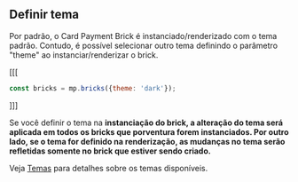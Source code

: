 ## Definir tema

Por padrão, o Card Payment Brick é instanciado/renderizado com o tema padrão. Contudo, é possível selecionar outro tema definindo o parâmetro "theme" ao instanciar/renderizar o brick.


[[[
```javascript
const bricks = mp.bricks({theme: 'dark'});
```
]]]

Se você definir o tema na **instanciação **do brick, a alteração do tema será aplicada em todos os bricks que porventura forem instanciados. Por outro lado, se o tema for definido na **renderização**, as mudanças no tema serão refletidas somente no brick que estiver sendo criado**.** 

Veja [Temas]() para detalhes sobre os temas disponíveis. 
